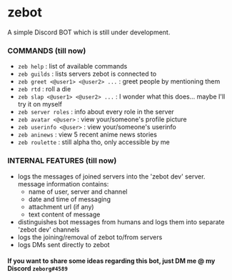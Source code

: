 # zebot

A simple Discord BOT which is still under development.

### COMMANDS (till now)
- `zeb help` : list of available commands
- `zeb guilds` : lists servers zebot is connected to
- `zeb greet <@user1> <@user2> ...` : greet people by mentioning them
- `zeb rtd` : roll a die
- `zeb slap <@user1> <@user2> ...` : I wonder what this does... maybe I'll try it on myself
- `zeb server roles` : info about every role in the server
- `zeb avatar <@user>` : view your/someone's profile picture
- `zeb userinfo <@user>` : view your/someone's userinfo
- `zeb aninews` : view 5 recent anime news stories
- `zeb roulette` : still alpha tho, only accessible by me
### INTERNAL FEATURES (till now)
- logs the messages of joined servers into the 'zebot dev' server. message information contains:
  - name of user, server and channel
  - date and time of messaging
  - attachment url (if any)
  - text content of message
- distinguishes bot messages from humans and logs them into separate 'zebot dev' channels
- logs the joining/removal of zebot to/from servers
- logs DMs sent directly to zebot

#### If you want to share some ideas regarding this bot, just DM me @ my Discord `zeborg#4589`
